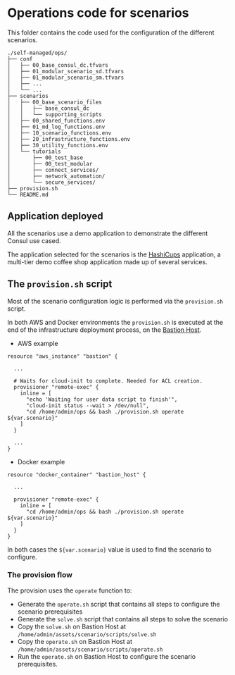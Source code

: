 # Operations code for scenarios

This folder contains the code used for the configuration of the different scenarios.

```
./self-managed/ops/
├── conf
│   ├── 00_base_consul_dc.tfvars
│   ├── 01_modular_scenario_sd.tfvars
│   ├── 01_modular_scenario_sm.tfvars
│   ├── ...
│   └── ...
├── scenarios
│   ├── 00_base_scenario_files   
│   │   ├── base_consul_dc
│   │   └── supporting_scripts
│   ├── 00_shared_functions.env
│   ├── 01_md_log_functions.env
│   ├── 10_scenario_functions.env
│   ├── 20_infrastructure_functions.env
│   ├── 30_utility_functions.env
│   └── tutorials
│       ├── 00_test_base
│       ├── 00_test_modular
│       ├── connect_services/
│       ├── network_automation/
│       └── secure_services/
├── provision.sh   
└── README.md  
```

## Application deployed

All the scenarios use a demo application to demonstrate the different Consul use cased. 

The application selected for the scenarios is the [HashiCups](../../docs/HashiCups.md) application, a multi-tier demo coffee shop application made up of several services.

## The `provision.sh` script

Most of the scenario configuration logic is performed via the `provision.sh` script.

In both AWS and Docker environments the `provision.sh` is executed at the end of the infrastructure deployment process, on the [Bastion Host](../../docs/BastionHost.md).

- AWS example

```hcl
resource "aws_instance" "bastion" {
  
  ...

  # Waits for cloud-init to complete. Needed for ACL creation.
  provisioner "remote-exec" {
    inline = [
      "echo 'Waiting for user data script to finish'",
      "cloud-init status --wait > /dev/null", 
      "cd /home/admin/ops && bash ./provision.sh operate ${var.scenario}"
    ]
  }

  ...
}
```

- Docker example

```hcl
resource "docker_container" "bastion_host" {
  
  ...

  provisioner "remote-exec" {
    inline = [
      "cd /home/admin/ops && bash ./provision.sh operate ${var.scenario}"
    ]
  }
}
```

In both cases the `${var.scenario}` value is used to find the scenario to configure.

### The provision flow

The provision uses the `operate` function to:

- Generate the `operate.sh` script that contains all steps to configure the scenario prerequisites
- Generate the `solve.sh` script that contains all steps to solve the scenario
- Copy the `solve.sh` on Bastion Host at `/home/admin/assets/scenario/scripts/solve.sh`
- Copy the `operate.sh` on Bastion Host at `/home/admin/assets/scenario/scripts/operate.sh`
- Run the `operate.sh` on Bastion Host to configure the scenario prerequisites.
